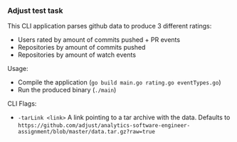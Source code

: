 ### Adjust test task

This CLI application parses github data to produce 3 different ratings:

- Users rated by amount of commits pushed + PR events
- Repositories by amount of commits pushed
- Repositories by amount of watch events

Usage:

- Compile the application (`go build main.go rating.go eventTypes.go`)
- Run the produced binary (`./main`)

CLI Flags:

- `-tarLink <link>` A link pointing to a tar archive with the data. Defaults to `https://github.com/adjust/analytics-software-engineer-assignment/blob/master/data.tar.gz?raw=true`